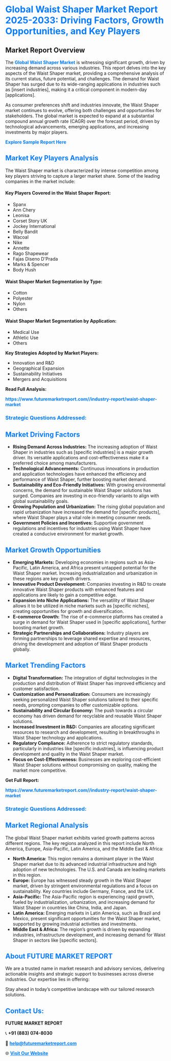 <h1 style="color: #007BFF;">Global Waist Shaper Market Report 2025-2033: Driving Factors, Growth Opportunities, and Key Players</h1>

<section id="overview">
<h2>Market Report Overview</h2>
<p>The <a href="https://www.futuremarketreport.com//industry-report/waist-shaper-market" style="color: #007BFF; text-decoration: none;"><strong>Global Waist Shaper Market</strong></a> is witnessing significant growth, driven by increasing demand across various industries. This report delves into the key aspects of the Waist Shaper market, providing a comprehensive analysis of its current status, future potential, and challenges. The demand for Waist Shaper has surged due to its wide-ranging applications in industries such as [insert industries], making it a critical component in modern-day [applications].</p>
<p>As consumer preferences shift and industries innovate, the Waist Shaper market continues to evolve, offering both challenges and opportunities for stakeholders. The global market is expected to expand at a substantial compound annual growth rate (CAGR) over the forecast period, driven by technological advancements, emerging applications, and increasing investments by major players.</p>
</section>

<section id="overview">
<p><a href="https://www.futuremarketreport.com//request-sample/reportId=49756" style="color: #007BFF; text-decoration: none;"><strong>Explore Sample Report Here</strong></a></p>
</section>

<section id="key-players">
<h2 style="color: #007BFF;">Market Key Players Analysis</h2>
<p>The Waist Shaper market is characterized by intense competition among key players striving to capture a larger market share. Some of the leading companies in the market include:</p>
<h4>Key Players Covered in the Waist Shaper Report:</h4>
<ul><li>Spanx</li><li>Ann Chery</li><li>Leonisa</li><li>Corset Story UK</li><li>Jockey International</li><li>Belly Bandit</li><li>Wacoal</li><li>Nike</li><li>Annette</li><li>Rago Shapewear</li><li>Fajas Diseno D&#039;Prada</li><li>Marks &amp; Spencer</li><li>Body Hush</li></ul>
<h4>Waist Shaper Market Segmentation by Type:</h4>
<ul><li>Cotton</li><li>Polyester</li><li>Nylon</li><li>Others</li></ul>

<h4>Waist Shaper Market Segmentation by Application:</h4>
<ul><li>Medical Use</li><li>Athletic Use</li><li>Others</li></ul>
<p><strong>Key Strategies Adopted by Market Players:</strong></p>
<ul>
<li>Innovation and R&D</li>
<li>Geographical Expansion</li>
<li>Sustainability Initiatives</li>
<li>Mergers and Acquisitions</li>
</ul>
</section>

<section>
<p><strong>Read Full Analysis: </strong></p><a href="https://www.futuremarketreport.com//industry-report/waist-shaper-market" style="color: #007BFF; text-decoration: none;"><strong>https://www.futuremarketreport.com//industry-report/waist-shaper-market</strong></a>
<h3 style="color: #007BFF;">Strategic Questions Addressed:</h3>
</section>

<section id="driving-factors">
<h2 style="color: #007BFF;">Market Driving Factors</h2>
<ul>
<li><strong>Rising Demand Across Industries:</strong> The increasing adoption of Waist Shaper in industries such as [specific industries] is a major growth driver. Its versatile applications and cost-effectiveness make it a preferred choice among manufacturers.</li>
<li><strong>Technological Advancements:</strong> Continuous innovations in production and application technologies have enhanced the efficiency and performance of Waist Shaper, further boosting market demand.</li>
<li><strong>Sustainability and Eco-Friendly Initiatives:</strong> With growing environmental concerns, the demand for sustainable Waist Shaper solutions has surged. Companies are investing in eco-friendly variants to align with global sustainability goals.</li>
<li><strong>Growing Population and Urbanization:</strong> The rising global population and rapid urbanization have increased the demand for [specific products], where Waist Shaper plays a vital role in meeting consumer needs.</li>
<li><strong>Government Policies and Incentives:</strong> Supportive government regulations and incentives for industries using Waist Shaper have created a conducive environment for market growth.</li>
</ul>
</section>

<section id="growth-opportunities">
<h2 style="color: #007BFF;">Market Growth Opportunities</h2>
<ul>
<li><strong>Emerging Markets:</strong> Developing economies in regions such as Asia-Pacific, Latin America, and Africa present untapped potential for the Waist Shaper market. Increasing industrialization and urbanization in these regions are key growth drivers.</li>
<li><strong>Innovative Product Development:</strong> Companies investing in R&D to create innovative Waist Shaper products with enhanced features and applications are likely to gain a competitive edge.</li>
<li><strong>Expansion into Niche Applications:</strong> The versatility of Waist Shaper allows it to be utilized in niche markets such as [specific niches], creating opportunities for growth and diversification.</li>
<li><strong>E-commerce Growth:</strong> The rise of e-commerce platforms has created a surge in demand for Waist Shaper used in [specific applications], further boosting market growth.</li>
<li><strong>Strategic Partnerships and Collaborations:</strong> Industry players are forming partnerships to leverage shared expertise and resources, driving the development and adoption of Waist Shaper products globally.</li>
</ul>
</section>

<section id="trending-factors">
<h2 style="color: #007BFF;">Market Trending Factors</h2>
<ul>
<li><strong>Digital Transformation:</strong> The integration of digital technologies in the production and distribution of Waist Shaper has improved efficiency and customer satisfaction.</li>
<li><strong>Customization and Personalization:</strong> Consumers are increasingly seeking personalized Waist Shaper solutions tailored to their specific needs, prompting companies to offer customizable options.</li>
<li><strong>Sustainability and Circular Economy:</strong> The push towards a circular economy has driven demand for recyclable and reusable Waist Shaper solutions.</li>
<li><strong>Increased Investment in R&D:</strong> Companies are allocating significant resources to research and development, resulting in breakthroughs in Waist Shaper technology and applications.</li>
<li><strong>Regulatory Compliance:</strong> Adherence to strict regulatory standards, particularly in industries like [specific industries], is influencing product development and quality in the Waist Shaper market.</li>
<li><strong>Focus on Cost-Effectiveness:</strong> Businesses are exploring cost-efficient Waist Shaper solutions without compromising on quality, making the market more competitive.</li>
</ul>
</section>

<section>
<p><strong>Get Full Report: </strong></p><a href="https://www.futuremarketreport.com//industry-report/waist-shaper-market" style="color: #007BFF; text-decoration: none;"><strong>https://www.futuremarketreport.com//industry-report/waist-shaper-market</strong></a>
<h3 style="color: #007BFF;">Strategic Questions Addressed:</h3>
</section>


<section id="regional-analysis">
<h2 style="color: #007BFF;">Market Regional Analysis</h2>
<p>The global Waist Shaper market exhibits varied growth patterns across different regions. The key regions analyzed in this report include North America, Europe, Asia-Pacific, Latin America, and the Middle East & Africa:</p>
<ul>
<li><strong>North America:</strong> This region remains a dominant player in the Waist Shaper market due to its advanced industrial infrastructure and high adoption of new technologies. The U.S. and Canada are leading markets in this region.</li>
<li><strong>Europe:</strong> Europe has witnessed steady growth in the Waist Shaper market, driven by stringent environmental regulations and a focus on sustainability. Key countries include Germany, France, and the U.K.</li>
<li><strong>Asia-Pacific:</strong> The Asia-Pacific region is experiencing rapid growth, fueled by industrialization, urbanization, and increasing demand for Waist Shaper in countries like China, India, and Japan.</li>
<li><strong>Latin America:</strong> Emerging markets in Latin America, such as Brazil and Mexico, present significant opportunities for the Waist Shaper market, supported by growing industrial activities and investments.</li>
<li><strong>Middle East & Africa:</strong> The region’s growth is driven by expanding industries, infrastructure development, and increasing demand for Waist Shaper in sectors like [specific sectors].</li>
</ul>
</section>

<footer>
<h2 style="color: #007BFF;">About FUTURE MARKET REPORT</h2>
<p>We are a trusted name in market research and advisory services, delivering actionable insights and strategic support to businesses across diverse industries. Our expertise lies in offering:</p>

<p>Stay ahead in today’s competitive landscape with our tailored research solutions.</p>

<h2 style="color: #007BFF;">Contact Us:</h2>
<p><strong>FUTURE MARKET REPORT</strong></p>
<p>📞 <strong>+91 (883) 074-8030</strong></p>
<p>📧 <strong><a href="mailto:help@futuremarketreport.com" style="color: #007BFF;">help@futuremarketreport.com</a></strong></p>
<p>🌐 <strong><a href="https://www.futuremarketreport.com/" style="color: #007BFF;">Visit Our Website</a></strong></p>
</footer>